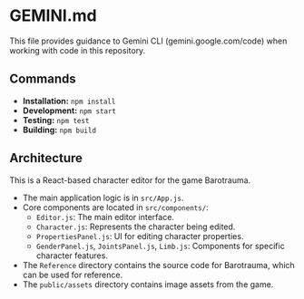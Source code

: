 # GEMINI.md

This file provides guidance to Gemini CLI (gemini.google.com/code) when working with code in this repository.

## Commands

- **Installation:** `npm install`
- **Development:** `npm start`
- **Testing:** `npm test`
- **Building:** `npm build`

## Architecture

This is a React-based character editor for the game Barotrauma.

- The main application logic is in `src/App.js`.
- Core components are located in `src/components/`:
    - `Editor.js`: The main editor interface.
    - `Character.js`: Represents the character being edited.
    - `PropertiesPanel.js`: UI for editing character properties.
    - `GenderPanel.js`, `JointsPanel.js`, `Limb.js`: Components for specific character features.
- The `Reference` directory contains the source code for Barotrauma, which can be used for reference.
- The `public/assets` directory contains image assets from the game.
